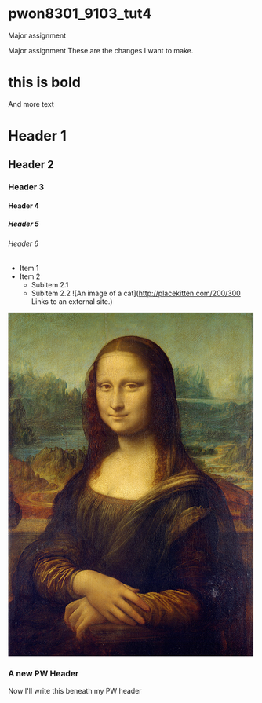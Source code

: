 # pwon8301_9103_tut4
Major assignment

Major assignment
These are the changes I want to make.

# this is bold

And more text

# Header 1
## Header 2
### Header 3
#### Header 4
##### Header 5
###### Header 6
- Item 1
- Item 2
  - Subitem 2.1
  - Subitem 2.2
![An image of a cat](http://placekitten.com/200/300
Links to an external site.)

![The mona lisa](assets/Mona_Lisa_by_Leonardo_da_Vinci_500_x_700.jpg)

### A new PW Header 
Now I'll write this beneath my PW header

